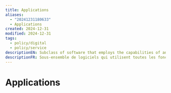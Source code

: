 ```yaml
---
title: Applications
aliases:
  - "20241231180633"
  - Applications
created: 2024-12-31
modified: 2024-12-31
tags:
  - policy/digital
  - policy/service
descriptionEN: Subclass of software that employs the capabilities of an electronic device directly and thoroughly for a task that the user wishes to perform.
descriptionFR: Sous-ensemble de logiciels qui utilisent toutes les fonctions d’un dispositif électronique directement pour exécuter la tâche désirée de l’utilisateur.
---
```

# Applications
